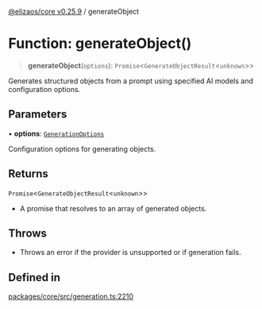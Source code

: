 [@elizaos/core v0.25.9](../index.md) / generateObject

# Function: generateObject()

> **generateObject**(`options`): `Promise`\<`GenerateObjectResult`\<`unknown`\>\>

Generates structured objects from a prompt using specified AI models and configuration options.

## Parameters

• **options**: [`GenerationOptions`](../interfaces/GenerationOptions.md)

Configuration options for generating objects.

## Returns

`Promise`\<`GenerateObjectResult`\<`unknown`\>\>

- A promise that resolves to an array of generated objects.

## Throws

- Throws an error if the provider is unsupported or if generation fails.

## Defined in

[packages/core/src/generation.ts:2210](https://github.com/elizaOS/eliza/blob/main/packages/core/src/generation.ts#L2210)
